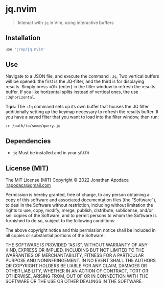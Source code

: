 # jq.nvim

> Interact with `jq` in Vim, using interactive buffers

## Installation

```lua
use 'jrop/jq.nvim'
```

## Use

Navigate to a JSON file, and execute the command `:Jq`. Two vertical buffers
will be opened: the first is the JQ-filter, and the third is for displaying
results. Simply press `<CR>` (enter) in the filter window to refresh the results
buffer. If you like horizontal splits instead of vertical ones, the use
`:Jqhorizontal`.

**Tips**: The `:Jq` command sets up its own buffer that houses the JQ filter
additionally setting up the keymap necessary to refresh the results buffer. If
you have a saved filter that you want to load into the filter window, then run:

```
:r /path/to/some/query.jq
```

## Dependencies

- `jq` Must be installed and in your `$PATH`

## License (MIT)

The MIT License (MIT)
Copyright © 2022 Jonathan Apodaca <jrapodaca@gmail.com>

Permission is hereby granted, free of charge, to any person obtaining a copy of
this software and associated documentation files (the “Software”), to deal in
the Software without restriction, including without limitation the rights to
use, copy, modify, merge, publish, distribute, sublicense, and/or sell copies of
the Software, and to permit persons to whom the Software is furnished to do so,
subject to the following conditions:

The above copyright notice and this permission notice shall be included in all
copies or substantial portions of the Software.

THE SOFTWARE IS PROVIDED “AS IS”, WITHOUT WARRANTY OF ANY KIND, EXPRESS OR
IMPLIED, INCLUDING BUT NOT LIMITED TO THE WARRANTIES OF MERCHANTABILITY, FITNESS
FOR A PARTICULAR PURPOSE AND NONINFRINGEMENT. IN NO EVENT SHALL THE AUTHORS OR
COPYRIGHT HOLDERS BE LIABLE FOR ANY CLAIM, DAMAGES OR OTHER LIABILITY, WHETHER
IN AN ACTION OF CONTRACT, TORT OR OTHERWISE, ARISING FROM, OUT OF OR IN
CONNECTION WITH THE SOFTWARE OR THE USE OR OTHER DEALINGS IN THE SOFTWARE.
